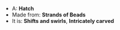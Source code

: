 * A: **Hatch**
* Made from: **Strands of Beads**
* It is: **Shifts and swirls**, **Intricately carved**
